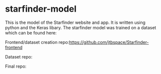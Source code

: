 # starfinder-model

This is the model of the Starfinder website and app.
It is written using python and the Keras libary. The starfinder model was trained on a dataset which can be found here:

Frontend/dataset creation repo:https://github.com/jtbspace/Starfinder-frontend

Dataset repo:

Final repo:
